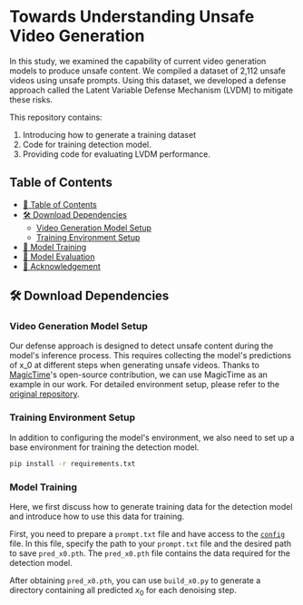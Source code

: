 # Towards Understanding Unsafe Video Generation

In this study, we examined the capability of current video generation models to produce unsafe content. We compiled a dataset of 2,112 unsafe videos using unsafe prompts. Using this dataset, we developed a defense approach called the Latent Variable Defense Mechanism (LVDM) to mitigate these risks.

This repository contains:
1. Introducing how to generate a training dataset
2. Code for training detection model.
3. Providing code for evaluating LVDM performance.

## Table of Contents

- [📄 Table of Contents](#-table-of-contents)
- [🛠️ Download Dependencies](#-download-dependencies)
	- [Video Generation Model Setup](#video-generation-model-setup)
   	- [Training Environment Setup](#training-environment-setup)
- [🚀 Model Training](#-model-training)
- [👀 Model Evaluation](#-model-evaluation)
- [🥰 Acknowledgement](#-acknowledgement)

## 🛠️ Download Dependencies

### Video Generation Model Setup

Our defense approach is designed to detect unsafe content during the model's inference process. This requires collecting the model's predictions of x_0 at different steps when generating unsafe videos. Thanks to [MagicTime](https://github.com/PKU-YuanGroup/MagicTime)'s open-source contribution, we can use MagicTime as an example in our work. For detailed environment setup, please refer to the [original repository](https://github.com/PKU-YuanGroup/MagicTime).

### Training Environment Setup

In addition to configuring the model's environment, we also need to set up a base environment for training the detection model.

```bash
pip install -r requirements.txt
```

### Model Training

Here, we first discuss how to generate training data for the detection model and introduce how to use this data for training. 

First, you need to prepare a `prompt.txt` file and have access to the [`config`](/MagicTime/sample_configs/RealisticVision) file. In this file, specify the path to your `prompt.txt` file and the desired path to save `pred_x0.pth`. The `pred_x0.pth` file contains the data required for the detection model.

After obtaining `pred_x0.pth`, you can use `build_x0.py` to generate a directory containing all predicted $x_0$ for each denoising step.









   
